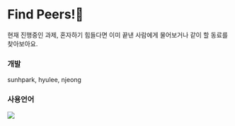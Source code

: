 # Find Peers!👫

현재 진행중인 과제, 혼자하기 힘들다면 이미 끝낸 사람에게 물어보거나 같이 할 동료를 찾아보아요.

### 개발
sunhpark, hyulee, njeong

### 사용언어
<img src="https://img.shields.io/badge/swift-v5.1-orange?logo=swift" />
